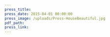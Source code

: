```yaml
---
press_title:
press_date: 2015-04-01 00:00:00
press_image: /uploads/Press-HouseBeautiful.jpg
pdf_path:
press_link:
---
```

